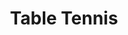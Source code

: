 ---
title: Table Tennis
category: paintings
series: beppu
year: 2015
image: table-tennis.jpg
size: 
materials: oil on canvas
---
